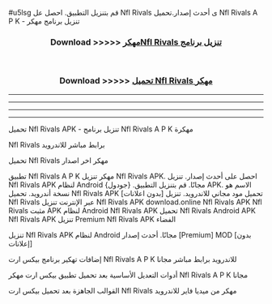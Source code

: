 #u5lsg قم بتنزيل التطبيق. احصل عل Nfl Rivals  ى أحدث إصدار.تحميل Nfl Rivals  A P K - تنزيل برنامج مهكر



<div align="center">
<h3>Download >>>>> <a href="https://ar-sites.web.app/?ar= Nfl Rivals ">مهكرNfl Rivals  تنزيل برنامج</a></h3><br>

<h3>Download >>>>> <a href="https://ar-sites.web.app/?ar= Nfl Rivals ">تحميل Nfl Rivals  مهكر</a></h3>
</div>


----------------------------------------------------------

----------------------------------------------------------

----------------------------------------------------------

----------------------------------------------------------


تحميل Nfl Rivals  APK - تنزيل برنامج Nfl Rivals  A P K مهكرة

Nfl Rivals  برابط مباشر للاندرويد

تحميل Nfl Rivals  مهكر اخر اصدار

تطبيق Nfl Rivals  A P K مهكر
تنزيل Nfl Rivals  APK. احصل على أحدث إصدار.
تنزيل Nfl Rivals  APK لنظام Android مجانًا.
قم بتنزيل التطبيق. {جودول} APK. الاسم هو نسخة أندرويد.
تحميل Nfl Rivals  APK [بدون اعلانات]
تحميل مود مجاني للاندرويد.
تنزيل Nfl Rivals  عبر الإنترنت
تنزيل Nfl Rivals  APK
download.online Nfl Rivals  APK
Nfl Rivals  مثبت APK لنظام Android
Nfl Rivals  APK
تحميل Nfl Rivals  Android APK
Nfl Rivals  APK تنزيل Premium
Nfl Rivals  APK الفضاء

تنزيل Nfl Rivals  APK لنظام Android مجانًا. أحدث إصدار [Premium] MOD [بدون إعلانات]

إضافات تهكير برنامج بيكس ارت Nfl Rivals  A P K للاندرويد برابط مباشر مجانا

أدوات التعديل الأساسية بعد تحميل تطبيق بيكس ارت مهكر Nfl Rivals  A P K مجانا

القوالب الجاهزة بعد تحميل بيكس ارت Nfl Rivals  مهكر من ميديا فاير للاندرويد



